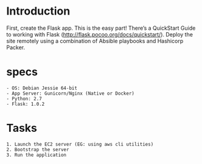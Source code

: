 # Introduction
First, create the Flask app. This is the easy part! There’s a QuickStart Guide to working with Flask (http://flask.pocoo.org/docs/quickstart/). Deploy the site remotely using a combination of Absible playbooks and Hashicorp Packer.  

# specs
```
- OS: Debian Jessie 64-bit
- App Server: Gunicorn/Nginx (Native or Docker)
- Python: 2.7
- Flask: 1.0.2
```

# Tasks
```
1. Launch the EC2 server (EG: using aws cli utilities)
2. Bootstrap the server
3. Run the application
```
